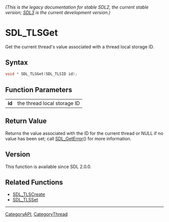 ###### (This is the legacy documentation for stable SDL2, the current stable version; [SDL3](https://wiki.libsdl.org/SDL3/) is the current development version.)
# SDL_TLSGet

Get the current thread's value associated with a thread local storage ID.

## Syntax

```c
void * SDL_TLSGet(SDL_TLSID id);

```

## Function Parameters

|            |                             |
| ---------- | --------------------------- |
| **id**     | the thread local storage ID |

## Return Value

Returns the value associated with the ID for the current thread or NULL if
no value has been set; call [SDL_GetError](SDL_GetError)() for more
information.

## Version

This function is available since SDL 2.0.0.

## Related Functions

* [SDL_TLSCreate](SDL_TLSCreate)
* [SDL_TLSSet](SDL_TLSSet)

----
[CategoryAPI](CategoryAPI), [CategoryThread](CategoryThread)


